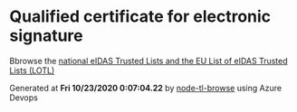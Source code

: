 # Qualified certificate for electronic signature 
 Bbrowse the [national eIDAS Trusted Lists and the EU List of eIDAS Trusted Lists (LOTL)](https://webgate.ec.europa.eu/tl-browser/#/) 
 
 
Generated at **Fri 10/23/2020  0:07:04.22** by [node-tl-browse](https://github.com/ymedlop/node-tl-browser) using Azure Devops 
